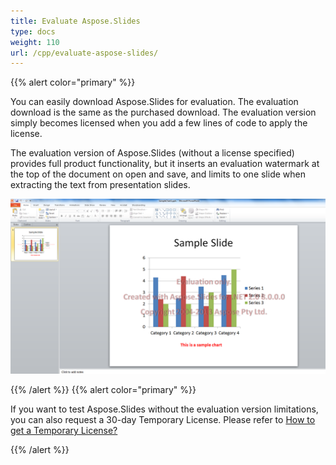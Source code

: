 ```yaml
---
title: Evaluate Aspose.Slides
type: docs
weight: 110
url: /cpp/evaluate-aspose-slides/
---
```


{{% alert color="primary" %}} 

You can easily download Aspose.Slides for evaluation. The evaluation download is the same as the purchased download. The evaluation version simply becomes licensed when you add a few lines of code to apply the license.

The evaluation version of Aspose.Slides (without a license specified) provides full product functionality, but it inserts an evaluation watermark at the top of the document on open and save, and limits to one slide when extracting the text from presentation slides.


![todo:image_alt_text](Evaluate-Aspose.Slides-001.png)

{{% /alert %}} {{% alert color="primary" %}} 

If you want to test Aspose.Slides without the evaluation version limitations, you can also request a 30-day Temporary License. Please refer to [How to get a Temporary License?](https://purchase.aspose.com/temporary-license)

{{% /alert %}}
